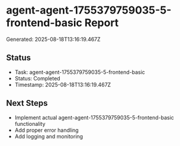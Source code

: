 # agent-agent-1755379759035-5-frontend-basic Report

Generated: 2025-08-18T13:16:19.467Z

## Status
- Task: agent-agent-1755379759035-5-frontend-basic
- Status: Completed
- Timestamp: 2025-08-18T13:16:19.467Z

## Next Steps
- Implement actual agent-agent-1755379759035-5-frontend-basic functionality
- Add proper error handling
- Add logging and monitoring
